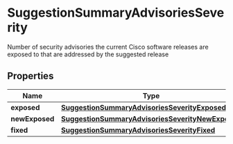 

# SuggestionSummaryAdvisoriesSeverity

Number of security advisories the current Cisco software releases are exposed to that are addressed by the suggested release

## Properties

| Name | Type | Description | Notes |
|------------ | ------------- | ------------- | -------------|
|**exposed** | [**SuggestionSummaryAdvisoriesSeverityExposed**](SuggestionSummaryAdvisoriesSeverityExposed.md) |  |  [optional] |
|**newExposed** | [**SuggestionSummaryAdvisoriesSeverityNewExposed**](SuggestionSummaryAdvisoriesSeverityNewExposed.md) |  |  [optional] |
|**fixed** | [**SuggestionSummaryAdvisoriesSeverityFixed**](SuggestionSummaryAdvisoriesSeverityFixed.md) |  |  [optional] |



